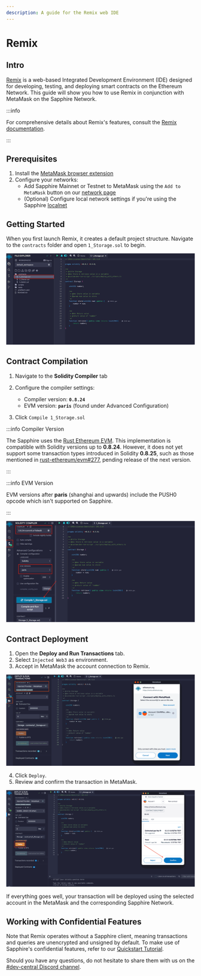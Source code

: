 ```yaml
---
description: A guide for the Remix web IDE
---
```


# Remix

## Intro

[Remix] is a web-based Integrated Development Environment (IDE) designed for
developing, testing, and deploying smart contracts on the Ethereum Network.
This guide will show you how to use Remix in conjunction with MetaMask on the
Sapphire Network.

:::info

For comprehensive details about Remix's features, consult the
[Remix documentation].

:::

## Prerequisites

1. Install the [MetaMask browser extension][metamask]
2. Configure your networks:
   - Add Sapphire Mainnet or Testnet to MetaMask using the `Add to MetaMask` button on
  our [network page]
   - (Optional) Configure local network settings if you're using the Sapphire
  [localnet]

## Getting Started

When you first launch Remix, it creates a default project structure.
Navigate to the `contracts` folder and open `1_Storage.sol` to begin.

![The initial example project in Remix - Ethereum IDE](../images/remix/remix01.png)

## Contract Compilation

1. Navigate to the **Solidity Compiler** tab
2. Configure the compiler settings:

   - Compiler version: **`0.8.24`**
   - EVM version: **`paris`** (found under Advanced Configuration)

3. Click `Compile 1_Storage.sol`

:::info Compiler Version

The Sapphire uses the [Rust Ethereum EVM][rust-evm]. This implementation is
compatible with Solidity versions up to **0.8.24**. However, it does not yet
support some transaction types introduced in Solidity **0.8.25**, such as those
mentioned in [rust-ethereum/evm#277][revm-277], pending release of the next version.

:::

:::info EVM Version

EVM versions after **paris** (shanghai and upwards) include the PUSH0 opcode which
isn't supported on Sapphire.

:::

[rust-evm]:https://github.com/rust-ethereum/evm
[revm-277]: https://github.com/rust-ethereum/evm/issues/277

![Solidity compiler tab](../images/remix/remix02.png)

## Contract Deployment

1. Open the **Deploy and Run Transactions** tab.
2. Select `Injected Web3` as environment.
3. Accept in MetaMask the account connection to Remix.

![MetaMask connection confirmation](../images/remix/remix03.png)

4. Click `Deploy`.
5. Review and confirm the transaction in MetaMask.

![Metamask transaction confirmation](../images/remix/remix04.png)

If everything goes well, your transaction will be deployed using the selected
account in the MetaMask and the corresponding Sapphire Network.

## Working with Confidential Features

Note that Remix operates without a Sapphire client, meaning transactions and
queries are unencrypted and unsigned by default. To make use of Sapphire's
confidential features, refer to our [Quickstart Tutorial].

[Quickstart Tutorial]: https://github.com/oasisprotocol/docs/blob/main/docs/build/sapphire/quickstart.mdx

Should you have any questions, do not hesitate to share them with us on the
[#dev-central Discord channel][discord].

[localnet]: ./localnet.mdx
[network page]: https://github.com/oasisprotocol/docs/blob/main/docs/build/sapphire/network.mdx#rpc-endpoints
[Remix]: https://remix.ethereum.org
[Remix documentation]: https://remix-ide.readthedocs.io/en/latest/
[metamask]: ../../general/manage-tokens/README.mdx#metamask
[discord]: https://oasis.io/discord
